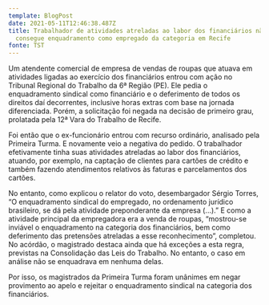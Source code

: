 ```yaml
---
template: BlogPost
date: 2021-05-11T12:46:38.487Z
title: Trabalhador de atividades atreladas ao labor dos financiários não
  consegue enquadramento como empregado da categoria em Recife
fonte: TST
---
```

Um atendente comercial de empresa de vendas de roupas que atuava em atividades ligadas ao exercício dos financiários entrou com ação no Tribunal Regional do Trabalho da 6ª Região (PE). Ele pedia o enquadramento sindical como financiário e o deferimento de todos os direitos daí decorrentes, inclusive horas extras com base na jornada diferenciada. Porém, a solicitação foi negada na decisão de primeiro grau, prolatada pela 12ª Vara do Trabalho de Recife.

Foi então que o ex-funcionário entrou com recurso ordinário, analisado pela Primeira Turma. E novamente veio a negativa do pedido. O trabalhador efetivamente tinha suas atividades atreladas ao labor dos financiários, atuando, por exemplo, na captação de clientes para cartões de crédito e também fazendo atendimentos relativos às faturas e parcelamentos dos cartões.

No entanto, como explicou o relator do voto, desembargador Sérgio Torres, “O enquadramento sindical do empregado, no ordenamento jurídico brasileiro, se dá pela atividade preponderante da empresa (...).” E como a atividade principal da empregadora era a venda de roupas, “mostrou-se inviável o enquadramento na categoria dos financiários, bem como deferimento das pretensões atreladas a esse reconhecimento”, completou. No acórdão, o magistrado destaca ainda que há exceções a esta regra, previstas na Consolidação das Leis do Trabalho. No entanto, o caso em análise não se enquadrava em nenhuma delas.

Por isso, os magistrados da Primeira Turma foram unânimes em negar provimento ao apelo e rejeitar o enquadramento sindical na categoria dos financiários.
